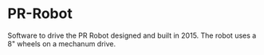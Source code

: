 # PR-Robot
Software to drive the PR Robot designed and built in 2015.
The robot uses a 8" wheels on a mechanum drive.
